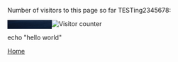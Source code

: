 

<p>Number of visitors to this page so far TESTing2345678:</p>

<img alt="Visitor counter" src="./counter.php" />
<img align="left" src="./canvas.png" width="100" height="20">

echo "hello world"

[Home](./)
